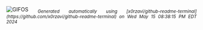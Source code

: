 <div align="justify">
<picture>
    <source media="(prefers-color-scheme: dark)" srcset="https://i.ibb.co/GTD5fxq/output-gif.gif">
    <source media="(prefers-color-scheme: light)" srcset="https://i.ibb.co/GTD5fxq/output-gif.gif">
    <img alt="GIFOS" src="https://i.ibb.co/GTD5fxq/output-gif.gif">
</picture>
<sub><i>Generated automatically using [x0rzavi/github-readme-terminal](https://github.com/x0rzavi/github-readme-terminal) on Wed May 15 08:38:15 PM EDT 2024</i></sub>
</div>

<!--  -->